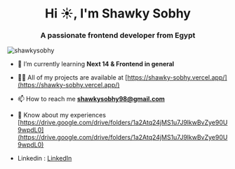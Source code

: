 <h1 align="center">Hi ☀, I'm Shawky Sobhy</h1>
<h3 align="center">A passionate frontend developer from Egypt</h3>

<p align="left"> <img src="https://komarev.com/ghpvc/?username=shawkysobhy&label=Profile%20views&color=0e75b6&style=flat" alt="shawkysobhy" /> </p>

- 🌱 I’m currently learning **Next 14 & Frontend in general**

- 👨‍💻 All of my projects are available at [https://shawky-sobhy.vercel.app/](https://shawky-sobhy.vercel.app/)

- 📫 How to reach me **shawkysobhy98@gmail.com**

- 📄 Know about my experiences [https://drive.google.com/drive/folders/1a2Atq24jMS1u7J9lkwBvZye90U9wpdL0](https://drive.google.com/drive/folders/1a2Atq24jMS1u7J9lkwBvZye90U9wpdL0)

- Linkedin : [LinkedIn](https://www.linkedin.com/in/shawky-sobhy/)



